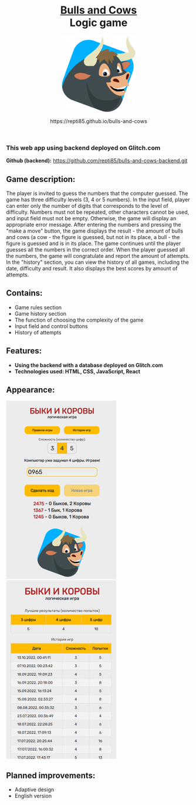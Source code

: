 <h1 align="center">
  <a href="https://repti85.github.io/bulls-and-cows">
    Bulls and Cows<br>
  </a>
  Logic game
</h1>

<p align="center">
<img src="src/Components/GameArea/img/bull.png" width="200" >
</p>

<p align="center">https://repti85.github.io/bulls-and-cows</p>
<br>
<h3>
  This web app using backend deployed on Glitch.com
</h3>

**Github (backend):**  https://github.com/repti85/bulls-and-cows-backend.git

## Game description:  
  The player is invited to guess the numbers that the computer guessed.
  The game has three difficulty levels (3, 4 or 5 numbers).
  In the input field, player can enter only the number of digits that corresponds to the level of difficulty.
  Numbers must not be repeated, other characters cannot be used, and input field must not be empty. Otherwise, the game will display an appropriate error message.
  After entering the numbers and pressing the "make a move" button, the game displays the result - the amount of bulls and cows (a cow - the figure is guessed, but not in its place, a bull - the figure is guessed and is in its place. The game continues until the player guesses all the numbers in the correct order. When the player guessed all the numbers, the game will congratulate and report the amount of attempts. In the "history" section, you can view the history of all games, including the date, difficulty and result. It also displays the best scores by amount of attempts.


## Contains:
- Game rules section
- Game history section
- The function of choosing the complexity of the game
- Input field and control buttons
- History of attempts

## Features:
- **Using the backend with a database deployed on Glitch.com**
- **Technologies used: HTML, CSS, JavaScript, React**

## Appearance:
<a href="https://repti85.github.io/bulls-and-cows">
  <img src="img/screenshot1.png" width="300"> 
  </a>
 <a href="https://repti85.github.io/bulls-and-cows/#/gamehistory">
  <img src="img/screenshot2.png" width="300"> 
</a>

## Planned improvements:
- Adaptive design
- English version
